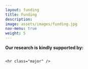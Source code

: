 ```yaml
---
layout: funding
title: Funding
description: 
image: assets/images/funding.jpg
nav-menu: true
weight: 5
---
```


<!-- Main -->
<div id="main" class="alt">

<!-- One -->
<section id="one">
	<div class="inner">
        <p><b>Our research is kindly supported by:</b></p>
        <div class="box alt">
            <div class="row 50% uniform" style="display: flex; justify-content: center; align-items: center; gap: 20px; flex-wrap: wrap;">
                <div class="2u" style="min-width: 100px;"><span class="image fit"><img src="{% link assets/images/crchus.jpg %}" alt=""/></span></div>
                <div class="2u" style="min-width: 100px;"><span class="image fit"><img src="{% link assets/images/udeslogo.jpg %}" alt="" /></span></div>
                <div class="2u" style="min-width: 100px;"><span class="image fit"><img src="{% link assets/images/cihr.png %}" alt="" /></span></div>
                <div class="2u$" style="min-width: 100px;"><span class="image fit"><img src="{% link assets/images/aes.jpg %}" alt="" /></span></div>
            </div>
        </div>
    </div>

    <hr class="major" />
